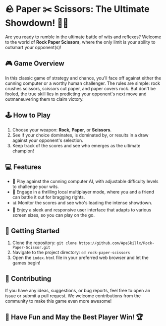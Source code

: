 # 🪨 Paper ✂️ Scissors: The Ultimate Showdown! 🤜🤛

Are you ready to rumble in the ultimate battle of wits and reflexes? Welcome to the world of **Rock Paper Scissors**, where the only limit is your ability to outsmart your opponent(s)!

## 🎮 Game Overview

In this classic game of strategy and chance, you'll face off against either the cunning computer or a worthy human challenger. The rules are simple: rock crushes scissors, scissors cut paper, and paper covers rock. But don't be fooled, the true skill lies in predicting your opponent's next move and outmaneuvering them to claim victory.

## 🕹️ How to Play

1. Choose your weapon: **Rock**, **Paper**, or **Scissors**.
2. See if your choice dominates, is dominated by, or results in a draw against your opponent's selection.
3. Keep track of the scores and see who emerges as the ultimate champion!

## 💻 Features

- 🤖 Play against the cunning computer AI, with adjustable difficulty levels to challenge your wits.
- 👥 Engage in a thrilling local multiplayer mode, where you and a friend can battle it out for bragging rights.
- 📊 Monitor the scores and see who's leading the intense showdown.
- 🎨 Enjoy a sleek and responsive user interface that adapts to various screen sizes, so you can play on the go.

## 🚀 Getting Started

1. Clone the repository: `git clone https://github.com/ApeSkillx/Rock-Paper-Scissor.git`
2. Navigate to the project directory: `cd rock-paper-scissors`
3. Open the `index.html` file in your preferred web browser and let the games begin!

## 🤝 Contributing

If you have any ideas, suggestions, or bug reports, feel free to open an issue or submit a pull request. We welcome contributions from the community to make this game even more awesome!

## 🎉 Have Fun and May the Best Player Win! 🏆